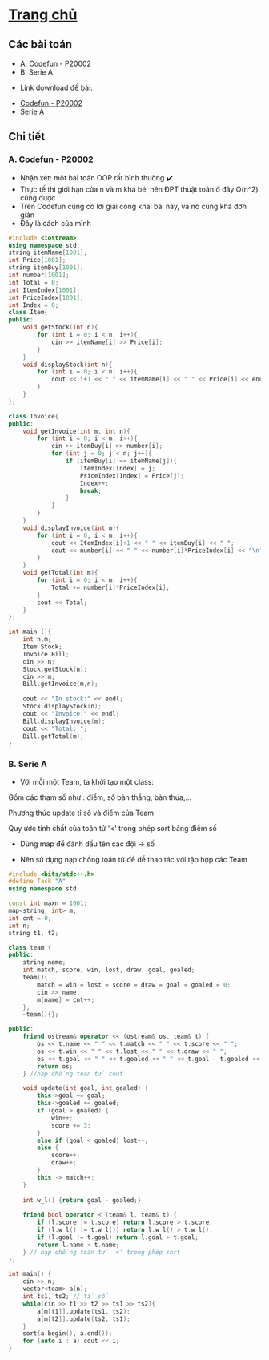 # [Trang chủ](https://ppap-1264589.github.io/interesting-solution)

## Các bài toán
- A. Codefun - P20002
- B. Serie A
* Link download đề bài:
- [Codefun - P20002](https://codefun.vn/problems/P20002)
- [Serie A](https://github.com/ppap-1264589/OOP/files/7253729/SERIEA.pdf)

## Chi tiết

### A. Codefun - P20002

- Nhận xét: một bài toán OOP rất bình thường ✔️
- Thực tế thì giới hạn của n và m khá bé, nên ĐPT thuật toán ở đây O(n^2) cũng được
- Trên Codefun cũng có lời giải công khai bài này, và nó cũng khá đơn giản
- Đây là cách của mình

```c++
#include <iostream>
using namespace std;
string itemName[1001];
int Price[1001];
string itemBuy[1001];
int number[1001];
int Total = 0;
int ItemIndex[1001];
int PriceIndex[1001];
int Index = 0;
class Item{
public:
    void getStock(int n){
        for (int i = 0; i < n; i++){
            cin >> itemName[i] >> Price[i];
        }
    }
    void displayStock(int n){
        for (int i = 0; i < n; i++){
            cout << i+1 << " " << itemName[i] << " " << Price[i] << endl;
        }
    }
};

class Invoice{
public:
    void getInvoice(int m, int n){
        for (int i = 0; i < m; i++){
            cin >> itemBuy[i] >> number[i];
            for (int j = 0; j < n; j++){
                if (itemBuy[i] == itemName[j]){
                    ItemIndex[Index] = j;
                    PriceIndex[Index] = Price[j];
                    Index++;
                    break;
                }
            }
        }
    }
    void displayInvoice(int m){
        for (int i = 0; i < m; i++){
            cout << ItemIndex[i]+1 << " " << itemBuy[i] << " ";
            cout << number[i] << " " << number[i]*PriceIndex[i] << "\n";
        }
    }
    void getTotal(int m){
        for (int i = 0; i < m; i++){
            Total += number[i]*PriceIndex[i];
        }
        cout << Total;
    }
};

int main (){
    int n,m;
    Item Stock;
    Invoice Bill;
    cin >> n;
    Stock.getStock(n);
    cin >> m;
    Bill.getInvoice(m,n);
	
    cout << "In stock:" << endl;
    Stock.displayStock(n);
    cout << "Invoice:" << endl;
    Bill.displayInvoice(m);
    cout << "Total: ";
    Bill.getTotal(m);
}
```

### B. Serie A

- Với mỗi một Team, ta khởi tạo một class:

Gồm các tham số như : điểm, số bàn thắng, bàn thua,...
	
Phương thức update tỉ số và điểm của Team
	
Quy ước tính chất của toán tử '<' trong phép sort bảng điểm số
	
- Dùng map để đánh dấu tên các đội -> số

- Nên sử dụng nạp chồng toán tử để dễ thao tác với tập hợp các Team

```c++
#include <bits/stdc++.h>
#define Task "A"
using namespace std;

const int maxn = 1001;
map<string, int> m;
int cnt = 0;
int n;
string t1, t2;

class team {
public:
    string name;
    int match, score, win, lost, draw, goal, goaled;
    team(){
        match = win = lost = score = draw = goal = goaled = 0;
        cin >> name;
        m[name] = cnt++;
    };
    ~team(){};

public:
    friend ostream& operator << (ostream& os, team& t) {
        os << t.name << " " << t.match << " " << t.score << " ";
        os << t.win << " " << t.lost << " " << t.draw << " ";
        os << t.goal << " " << t.goaled << " " << t.goal - t.goaled << "\n";
        return os;
    } //nạp chồng toán tử cout

    void update(int goal, int goaled) {
        this->goal += goal;
        this->goaled += goaled;
        if (goal > goaled) {
            win++;
            score += 3;
        }
        else if (goal < goaled) lost++;
        else {
            score++;
            draw++;
        }
        this -> match++;
    }
    
    int w_l() {return goal - goaled;}
    
    friend bool operator < (team& l, team& t) {
        if (l.score != t.score) return l.score > t.score;
        if (l.w_l() != t.w_l()) return l.w_l() > t.w_l();
        if (l.goal != t.goal) return l.goal > t.goal;
        return l.name < t.name;
    } // nạp chồng toán tử '<' trong phép sort
};

int main() {
    cin >> n;
    vector<team> a(n);
    int ts1, ts2; // tỉ số
    while(cin >> t1 >> t2 >> ts1 >> ts2){
        a[m[t1]].update(ts1, ts2);
        a[m[t2]].update(ts2, ts1);
    }
    sort(a.begin(), a.end());
    for (auto i : a) cout << i;
}
```

